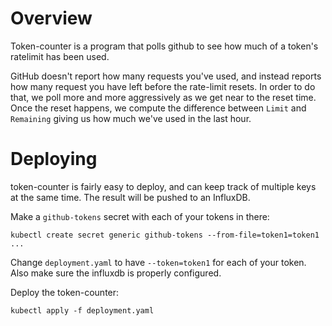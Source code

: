 Overview
========

Token-counter is a program that polls github to see how much of a token's
ratelimit has been used.

GitHub doesn't report how many requests you've used, and instead reports
how many request you have left before the rate-limit resets.
In order to do that, we poll more and more aggressively as we get near to the reset
time. Once the reset happens, we compute the difference between `Limit` and
`Remaining` giving us how much we've used in the last hour.

Deploying
=========

token-counter is fairly easy to deploy, and can keep track of multiple keys at
the same time. The result will be pushed to an InfluxDB.

Make a `github-tokens` secret with each of your tokens in there:
```
kubectl create secret generic github-tokens --from-file=token1=token1 ...
```

Change `deployment.yaml` to have `--token=token1` for each of your token. Also
make sure the influxdb is properly configured.

Deploy the token-counter:
```
kubectl apply -f deployment.yaml
```
